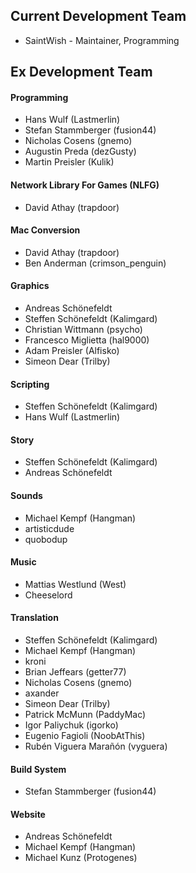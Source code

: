 ## Current Development Team
* SaintWish - Maintainer, Programming

## Ex Development Team
#### Programming
* Hans Wulf (Lastmerlin)
* Stefan Stammberger (fusion44)
* Nicholas Cosens (gnemo)
* Augustin Preda (dezGusty)
* Martin Preisler (Kulik)

#### Network Library For Games (NLFG)
* David Athay (trapdoor)

#### Mac Conversion
* David Athay (trapdoor)
* Ben Anderman (crimson_penguin)

#### Graphics
* Andreas Schönefeldt
* Steffen Schönefeldt (Kalimgard)
* Christian Wittmann (psycho)
* Francesco Miglietta (hal9000)
* Adam Preisler (Alfisko)
* Simeon Dear (Trilby)

#### Scripting
* Steffen Schönefeldt (Kalimgard)
* Hans Wulf (Lastmerlin)

#### Story
* Steffen Schönefeldt (Kalimgard)
* Andreas Schönefeldt

#### Sounds
* Michael Kempf (Hangman)
* artisticdude
* quobodup

#### Music
* Mattias Westlund (West)
* Cheeselord

#### Translation
* Steffen Schönefeldt (Kalimgard)
* Michael Kempf (Hangman)
* kroni
* Brian Jeffears (getter77)
* Nicholas Cosens (gnemo)
* axander
* Simeon Dear (Trilby)
* Patrick McMunn (PaddyMac)
* Igor Paliychuk (igorko)
* Eugenio Fagioli (NoobAtThis)
* Rubén Viguera Marañón (vyguera)

#### Build System
* Stefan Stammberger (fusion44)

#### Website
* Andreas Schönefeldt
* Michael Kempf (Hangman)
* Michael Kunz (Protogenes)
